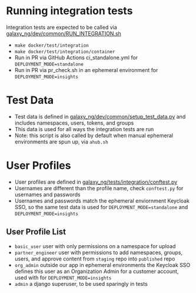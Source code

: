 # Running integration tests
Integration tests are expected to be called via [galaxy_ng/dev/common/RUN_INTEGRATION.sh](https://github.com/ansible/galaxy_ng/blob/master/dev/common/RUN_INTEGRATION.sh)
  - `make docker/test/integration`
  - `make docker/test/integration/container`
- Run in PR via GitHub Actions ci_standalone.yml for `DEPLOYMENT_MODE=standalone`
- Run in PR via pr_check.sh in an ephemeral environment for `DEPLOYMENT_MODE=insights`

# Test Data
* Test data is defined in [galaxy_ng/dev/common/setup_test_data.py](https://github.com/ansible/galaxy_ng/blob/master/dev/common/setup_test_data.py) and includes namespaces, users, tokens, and groups
* This data is used for all ways the integration tests are run
* Note: this script is also called by default when manual ephemeral environments are spun up, via `ahub.sh`

# User Profiles
* User profiles are defined in [galaxy_ng/tests/integration/conftest.py](https://github.com/ansible/galaxy_ng/blob/master/galaxy_ng/tests/integration/conftest.py)
* Usernames are different than the profile name, check `conftest.py` for usernames and passwords
* Usernames and passwords match the ephemeral enviornment Keycloak SSO, so the same test data is used for `DEPLOYMENT_MODE=standalone` and `DEPLOYMENT_MODE=insights`

## User Profile List
* `basic_user` user with only permissions on a namespace for upload
* `partner_engineer` user with permissions to add namespaces, groups, users, and approve content from `staging` repo into `published` repo
* `org_admin` outside our app in ephemeral environments the Keycloak SSO defines this user as an Organization Admin for a customer account, used with for `DEPLOYMENT_MODE=insights`
* `admin` a django superuser, to be used sparingly in tests
